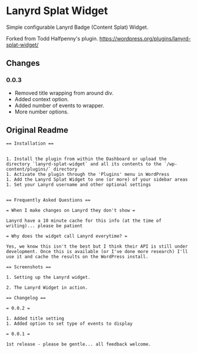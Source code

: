 Lanyrd Splat Widget
===================

Simple configurable Lanyrd Badge (Content Splat) Widget.

Forked from Todd Halfpenny's plugin.
https://wordpress.org/plugins/lanyrd-splat-widget/

Changes
-------

### 0.0.3
*   Removed title wrapping from around div.
*   Added context option.
*   Added number of events to wrapper.
*   More number options.


Original Readme
---------------

```
== Installation ==


1. Install the plugin from within the Dashboard or upload the directory `lanyrd-splat-widget` and all its contents to the `/wp-content/plugins/` directory
1. Activate the plugin through the 'Plugins' menu in WordPress
1. Add the Lanyrd Splat Widget to one (or more) of your sidebar areas
1. Set your Lanyrd username and other optional settings


== Frequently Asked Questions ==

= When I make changes on Lanyrd they don't show =

Lanyrd have a 10 minute cache for this info (at the time of writing)... please be patient

= Why does the widget call Lanyrd everytime? = 

Yes, we know this isn't the best but I think their API is still under development. Once this is available (or I've done more research) I'll use it and cache the results on the WordPress install.

== Screenshots ==

1. Setting up the Lanyrd widget.

2. The Lanyrd Widget in action.

== Changelog ==

= 0.0.2 =

1. Added title setting
1. Added option to set type of events to display

= 0.0.1 = 

1st release - please be gentle... all feedback welcome.
```
